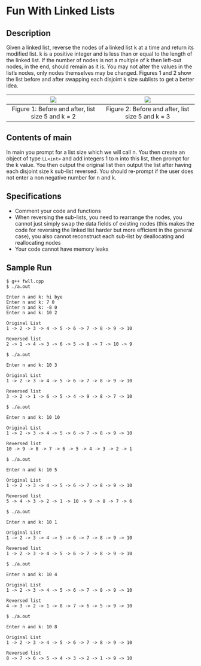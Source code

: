 # Fun With Linked Lists
## Description

Given a linked list, reverse the nodes of a linked list k at a time and return its modified list. k is a positive integer
and is less than or equal to the length of the linked list. If the number of nodes is not a multiple of k then
left-out nodes, in the end, should remain as it is. You may not alter the values in the list’s nodes, only nodes
themselves may be changed. Figures 1 and 2 show the list before and after swapping each disjoint k size
sublists to get a better idea.

![](https://user-images.githubusercontent.com/98181344/168372519-5021200e-ec21-4ca7-8708-f85d75aaaa68.png)  |  ![](https://user-images.githubusercontent.com/98181344/168373276-2fa02284-3252-4254-8df5-3da85d203d42.png)
:-------------------------:|:-------------------------:
Figure 1: Before and after, list size 5 and k = 2             |  Figure 2: Before and after, list size 5 and k = 3

## Contents of main

In main you prompt for a list size which we will call n. You then create an object of type `LL<int>` and add
integers 1 to n into this list, then prompt for the k value. You then output the original list then output the
list after having each disjoint size k sub-list reversed. You should re-prompt if the user does not enter a non
negative number for n and k.

## Specifications

- Comment your code and functions
- When reversing the sub-lists, you need to rearrange the nodes, you cannot just simply swap the data
    fields of existing nodes (this makes the code for reversing the linked list harder but more efficient in
    the general case), you also cannot reconstruct each sub-list by deallocating and reallocating nodes
- Your code cannot have memory leaks

## Sample Run

```
$ g++ fwll.cpp
$ ./a.out
```
```
Enter n and k: hi bye
Enter n and k: 7 0
Enter n and k: -8 0
Enter n and k: 10 2

Original List
1 -> 2 -> 3 -> 4 -> 5 -> 6 -> 7 -> 8 -> 9 -> 10

Reversed list
2 -> 1 -> 4 -> 3 -> 6 -> 5 -> 8 -> 7 -> 10 -> 9
```
```
$ ./a.out

Enter n and k: 10 3

Original List
1 -> 2 -> 3 -> 4 -> 5 -> 6 -> 7 -> 8 -> 9 -> 10

Reversed list
3 -> 2 -> 1 -> 6 -> 5 -> 4 -> 9 -> 8 -> 7 -> 10
```
```
$ ./a.out

Enter n and k: 10 10

Original List
1 -> 2 -> 3 -> 4 -> 5 -> 6 -> 7 -> 8 -> 9 -> 10

Reversed list
10 -> 9 -> 8 -> 7 -> 6 -> 5 -> 4 -> 3 -> 2 -> 1
```
```
$ ./a.out

Enter n and k: 10 5

Original List
1 -> 2 -> 3 -> 4 -> 5 -> 6 -> 7 -> 8 -> 9 -> 10

Reversed list
5 -> 4 -> 3 -> 2 -> 1 -> 10 -> 9 -> 8 -> 7 -> 6
```
```
$ ./a.out

Enter n and k: 10 1

Original List
1 -> 2 -> 3 -> 4 -> 5 -> 6 -> 7 -> 8 -> 9 -> 10

Reversed list
1 -> 2 -> 3 -> 4 -> 5 -> 6 -> 7 -> 8 -> 9 -> 10
```
```
$ ./a.out

Enter n and k: 10 4

Original List
1 -> 2 -> 3 -> 4 -> 5 -> 6 -> 7 -> 8 -> 9 -> 10

Reversed list
4 -> 3 -> 2 -> 1 -> 8 -> 7 -> 6 -> 5 -> 9 -> 10
```
```
$ ./a.out

Enter n and k: 10 8

Original List
1 -> 2 -> 3 -> 4 -> 5 -> 6 -> 7 -> 8 -> 9 -> 10

Reversed list
8 -> 7 -> 6 -> 5 -> 4 -> 3 -> 2 -> 1 -> 9 -> 10
```
